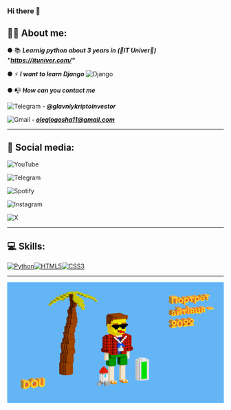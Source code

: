 ### Hi there 👋

## 🧑‍💻 About me: 

● 📚 ***Learnig python about 3 years in (💛IT Univer💛) "https://ituniver.com/"***

● ⚡ ***I want to learn Django*** ![Django](https://img.shields.io/badge/django-%23092E20.svg?style=for-the-badge&logo=django&logoColor=white)

● 📭 ***How can you contact me***

![Telegram](https://img.shields.io/badge/Telegram-2CA5E0?style=for-the-badge&logo=telegram&logoColor=white) ***- @glavniykriptoinvestor***  

![Gmail](https://img.shields.io/badge/Gmail-D14836?style=for-the-badge&logo=gmail&logoColor=white) ***- oleglogosha11@gmail.com***

-----------------------------------------------------------------------------------------------------------------------------------------------------------------------------------------------------------------------

## 🤝 Social media:

![YouTube](https://img.shields.io/badge/YouTube-%23FF0000.svg?style=for-the-badge&logo=YouTube&logoColor=white)

![Telegram](https://img.shields.io/badge/Telegram-2CA5E0?style=for-the-badge&logo=telegram&logoColor=white)

![Spotify](https://img.shields.io/badge/Spotify-1ED760?style=for-the-badge&logo=spotify&logoColor=white)

![Instagram](https://img.shields.io/badge/Instagram-%23E4405F.svg?style=for-the-badge&logo=Instagram&logoColor=white) 

![X](https://img.shields.io/badge/X-%23000000.svg?style=for-the-badge&logo=X&logoColor=white)

-----------------------------------------------------------------------------------------------------------------------------------------------------------------------------------------------------------------------

## 💻 Skills:
<p align="left">
<a href="https://www.python.org/" target="_blank" rel="noreferrer"><img src="https://raw.githubusercontent.com/danielcranney/readme-generator/main/public/icons/skills/python-colored.svg" width="36" height="36" alt="Python" /></a><a href="https://developer.mozilla.org/en-US/docs/Glossary/HTML5" target="_blank" rel="noreferrer"><img src="https://raw.githubusercontent.com/danielcranney/readme-generator/main/public/icons/skills/html5-colored.svg" width="36" height="36" alt="HTML5" /></a><a href="https://www.w3.org/TR/CSS/#css" target="_blank" rel="noreferrer"><img src="https://raw.githubusercontent.com/danielcranney/readme-generator/main/public/icons/skills/css3-colored.svg" width="36" height="36" alt="CSS3" /></a>
                    </p>

-----------------------------------------------------------------------------------------------------------------------------------------------------------------------------------------------------------------------
                  
![My portrait 2024](my-portrait-2022.png)
